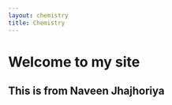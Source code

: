 ```yaml
---
layout: chemistry
title: Chemistry
---
```

# Welcome to my site
## This is from **Naveen Jhajhoriya**